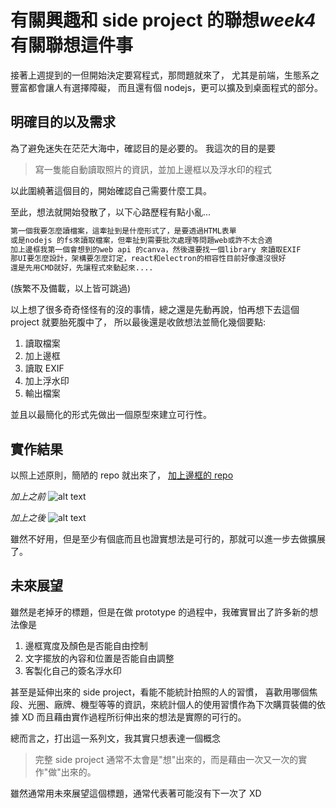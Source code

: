 # 有關興趣和 side project 的聯想*week4*有關聯想這件事

接著上週提到的一但開始決定要寫程式，那問題就來了，
尤其是前端，生態系之豐富都會讓人有選擇障礙，
而且還有個 nodejs，更可以擴及到桌面程式的部分。

## 明確目的以及需求

為了避免迷失在茫茫大海中，確認目的是必要的。
我這次的目的是要

> 寫一隻能自動讀取照片的資訊，並加上邊框以及浮水印的程式

以此圍繞著這個目的，開始確認自己需要什麼工具。

至此，想法就開始發散了，以下心路歷程有點小亂...

```HTML
第一個我要怎麼讀檔案，這牽扯到是什麼形式了，是要透過HTML表單
或是nodejs 的fs來讀取檔案，但牽扯到需要批次處理等問題web或許不太合適
加上邊框我第一個會想到的web api 的canva，然後還要找一個library 來讀取EXIF
那UI要怎麼設計，架構要怎麼訂定，react和electron的相容性目前好像還沒很好
還是先用CMD就好，先讓程式來動起來....
```

(族繁不及備載，以上皆可跳過)

以上想了很多奇奇怪怪有的沒的事情，總之還是先動再說，怕再想下去這個 project 就要胎死腹中了，
所以最後還是收斂想法並簡化幾個要點:

1. 讀取檔案
2. 加上邊框
3. 讀取 EXIF
4. 加上浮水印
5. 輸出檔案

並且以最簡化的形式先做出一個原型來建立可行性。

## 實作結果

以照上述原則，簡陋的 repo 就出來了，
[加上邊框的 repo](https://github.com/HsienLu/photo-border-text-prototype-)

_加上之前_
![alt text](/share-article-page/articles/image-4.jpg)

_加上之後_
![alt text](/share-article-page/articles/image-5.jpg)

雖然不好用，但是至少有個底而且也證實想法是可行的，那就可以進一步去做擴展了。

## 未來展望

雖然是老掉牙的標題，但是在做 prototype 的過程中，我確實冒出了許多新的想法像是

1. 邊框寬度及顏色是否能自由控制
2. 文字擺放的內容和位置是否能自由調整
3. 客製化自己的簽名浮水印

甚至是延伸出來的 side project，看能不能統計拍照的人的習慣，
喜歡用哪個焦段、光圈、廠牌、機型等等的資訊，來統計個人的使用習慣作為下次購買裝備的依據 XD
而且藉由實作過程所衍伸出來的想法是實際的可行的。

總而言之，打出這一系列文，我其實只想表達一個概念

> 完整 side project 通常不太會是"想"出來的，而是藉由一次又一次的實作"做"出來的。

雖然通常用未來展望這個標題，通常代表著可能沒有下一次了 XD
